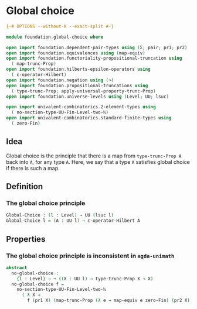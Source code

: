 # Global choice

```agda
{-# OPTIONS --without-K --exact-split #-}

module foundation.global-choice where

open import foundation.dependent-pair-types using (Σ; pair; pr1; pr2)
open import foundation.equivalences using (map-equiv)
open import foundation.functoriality-propositional-truncation using
  ( map-trunc-Prop)
open import foundation.hilberts-epsilon-operators using
  ( ε-operator-Hilbert)
open import foundation.negation using (¬)
open import foundation.propositional-truncations using
  ( type-trunc-Prop; apply-universal-property-trunc-Prop)
open import foundation.universe-levels using (Level; UU; lsuc)

open import univalent-combinatorics.2-element-types using
  ( no-section-type-UU-Fin-Level-two-ℕ)
open import univalent-combinatorics.standard-finite-types using
  ( zero-Fin)
```

## Idea

Global choice is the principle that there is a map from `type-trunc-Prop A` back into `A`, for any type `A`. Here, we say that a type `A` satisfies global choice if there is such a map.

## Definition

### The global choice principle

```agda
Global-Choice : (l : Level) → UU (lsuc l)
Global-Choice l = (A : UU l) → ε-operator-Hilbert A
```

## Properties

### The global choice principle is inconsistent in `agda-unimath`

```agda
abstract
  no-global-choice :
    {l : Level} → ¬ ((X : UU l) → type-trunc-Prop X → X)
  no-global-choice f =
    no-section-type-UU-Fin-Level-two-ℕ
      ( λ X →
        f (pr1 X) (map-trunc-Prop (λ e → map-equiv e zero-Fin) (pr2 X)))
```

